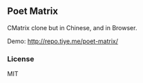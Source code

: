 
Poet Matrix
------

CMatrix clone but in Chinese, and in Browser.

Demo: http://repo.tiye.me/poet-matrix/

### License

MIT